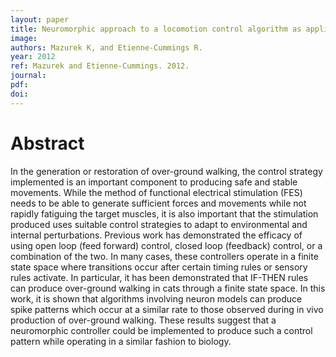 ```yaml
---
layout: paper
title: Neuromorphic approach to a locomotion control algorithm as applied to the cat walking cycle
image:
authors: Mazurek K, and Etienne-Cummings R.
year: 2012
ref: Mazurek and Etienne-Cummings. 2012.
journal:
pdf:
doi:
---
```


# Abstract
In the generation or restoration of over-ground walking, the control strategy implemented is an important component to producing safe and stable movements. While the method of functional electrical stimulation (FES) needs to be able to generate sufficient forces and movements while not rapidly fatiguing the target muscles, it is also important that the stimulation produced uses suitable control strategies to adapt to environmental and internal perturbations. Previous work has demonstrated the efficacy of using open loop (feed forward) control, closed loop (feedback) control, or a combination of the two. In many cases, these controllers operate in a finite state space where transitions occur after certain timing rules or sensory rules activate. In particular, it has been demonstrated that IF-THEN rules can produce over-ground walking in cats through a finite state space. In this work, it is shown that algorithms involving neuron models can produce spike patterns which occur at a similar rate to those observed during in vivo production of over-ground walking. These results suggest that a neuromorphic controller could be implemented to produce such a control pattern while operating in a similar fashion to biology.
